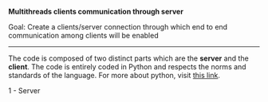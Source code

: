 **Multithreads clients communication through server**

Goal: Create a clients/server connection through which end to end communication among clients will be enabled

---

The code is composed of two distinct parts which are the **server** and the **client**. The code is entirely coded in Python and respects the norms and standards of the language. For more about python, visit [this link](https://https://www.tutorialspoint.com/python/).

1 - Server
